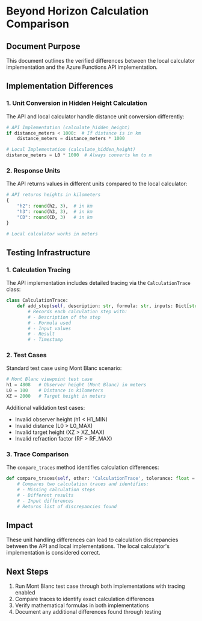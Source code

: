 # Beyond Horizon Calculation Comparison

## Document Purpose
This document outlines the verified differences between the local calculator implementation and the Azure Functions API implementation.

## Implementation Differences

### 1. Unit Conversion in Hidden Height Calculation
The API and local calculator handle distance unit conversion differently:

```python
# API Implementation (calculate_hidden_height)
if distance_meters < 1000:  # If distance is in km
    distance_meters = distance_meters * 1000

# Local Implementation (calculate_hidden_height)
distance_meters = L0 * 1000  # Always converts km to m
```

### 2. Response Units
The API returns values in different units compared to the local calculator:

```python
# API returns heights in kilometers
{
    "h2": round(h2, 3),  # in km
    "h3": round(h3, 3),  # in km
    "CD": round(CD, 3)   # in km
}

# Local calculator works in meters
```

## Testing Infrastructure

### 1. Calculation Tracing
The API implementation includes detailed tracing via the `CalculationTrace` class:
```python
class CalculationTrace:
    def add_step(self, description: str, formula: str, inputs: Dict[str, float], result: float):
        # Records each calculation step with:
        # - Description of the step
        # - Formula used
        # - Input values
        # - Result
        # - Timestamp
```

### 2. Test Cases
Standard test case using Mont Blanc scenario:
```python
# Mont Blanc viewpoint test case
h1 = 4808   # Observer height (Mont Blanc) in meters
L0 = 100    # Distance in kilometers
XZ = 2000   # Target height in meters
```

Additional validation test cases:
- Invalid observer height (h1 < H1_MIN)
- Invalid distance (L0 > L0_MAX)
- Invalid target height (XZ > XZ_MAX)
- Invalid refraction factor (RF > RF_MAX)

### 3. Trace Comparison
The `compare_traces` method identifies calculation differences:
```python
def compare_traces(self, other: 'CalculationTrace', tolerance: float = 1e-6) -> List[str]:
    # Compares two calculation traces and identifies:
    # - Missing calculation steps
    # - Different results
    # - Input differences
    # Returns list of discrepancies found
```

## Impact
These unit handling differences can lead to calculation discrepancies between the API and local implementations. The local calculator's implementation is considered correct.

## Next Steps
1. Run Mont Blanc test case through both implementations with tracing enabled
2. Compare traces to identify exact calculation differences
3. Verify mathematical formulas in both implementations
4. Document any additional differences found through testing
